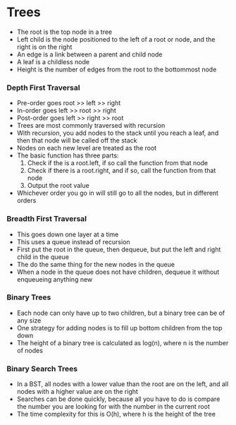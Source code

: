 # Trees

* The root is the top node in a tree
* Left child is the node positioned to the left of a root or node, and the right is on the right
* An edge is a link between a parent and child node
* A leaf is a childless node
* Height is the number of edges from the root to the bottommost node
### Depth First Traversal
* Pre-order goes root >> left >> right
* In-order goes left >> root >> right
* Post-order goes left >> right >> root
* Trees are most commonly traversed with recursion
* With recursion, you add nodes to the stack until you reach a leaf, and then that node will be called off the stack
* Nodes on each new level are treated as the root
* The basic function has three parts:
  1. Check if the is a root.left, if so call the function from that node
  1. Check if there is a root.right, and if so, call the function from that node
  1. Output the root value
* Whichever order you go in will still go to all the nodes, but in different orders
### Breadth First Traversal
* This goes down one layer at a time
* This uses a queue instead of recursion
* First put the root in the queue, then dequeue, but put the left and right child in the queue
* The do the same thing for the new nodes in the queue
* When a node in the queue does not have children, dequeue it without enqueueing anything new
### Binary Trees
* Each node can only have up to two children, but a binary tree can be of any size
* One strategy for adding nodes is to fill up bottom children from the top down
* The height of a binary tree is calculated as log(n), where n is the number of nodes
### Binary Search Trees
* In a BST, all nodes with a lower value than the root are on the left, and all nodes with a higher value are on the right
* Searches can be done quickly, because all you have to do is compare the number you are looking for with the number in the current root
* The time complexity for this is O(h), where h is the height of the tree